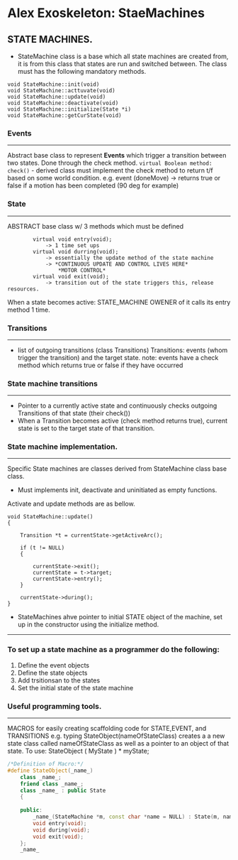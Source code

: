 # Alex Exoskeleton: StaeMachines
## STATE MACHINES.
- StateMachine class is a base which all state machines are created from, it is from this class that states are run and switched between. The class must has the following mandatory methods.
```
void StateMachine::init(void)
void StateMachine::acttuvate(void)
void StateMachine::update(void)
void StateMachine::deactivate(void)
void StateMachine::initialize(State *i)
void StateMachine::getCurState(void)
```
### Events
---
Abstract base class to represent **Events** which trigger a transition between two states. Done through the check method.
	`virtual Boolean method: check()`
	- derived class must implement the check method to return t/f based on some world condition. e.g. event (doneMove) -> returns true or false if a motion has been completed (90 deg for example)
	
### State
---
ABSTRACT base class w/ 3 methods which must be defined
```
		virtual void entry(void); 
			-> 1 time set ups
		virtual void durring(void); 
			-> essentially the update method of the state machine
			-> *CONTINUOUS UPDATE AND CONTROL LIVES HERE*
				*MOTOR CONTROL*
		virtual void exit(void);
			-> transition out of the state triggers this, release resources.
```
When a state becomes active: STATE_MACHINE OWENER of it calls its entry method 1 time.

### Transitions
---
- list of outgoing transitions (class Transitions) 
Transitions: events (whom trigger the transition) and the target state.
note: events have a check method which returns true or false if they have occurred

### State machine transitions
---
- Pointer to a currently active state and continuously checks outgoing Transitions of that state (their check())
- When a Transition becomes active (check method returns true), current state is set to the target state of that transition.
### State machine implementation.
---
Specific State machines are classes derived from StateMachine class base class.
- Must implements init, deactivate and uninitiated as empty functions.

Activate and update methods are as bellow.
```
void StateMachine::update()
{

    Transition *t = currentState->getActiveArc();

    if (t != NULL)
    {

        currentState->exit();
        currentState = t->target;
        currentState->entry();
    }

    currentState->during();
}

```
- StateMachines ahve pointer to initial STATE object of the machine, set up in the constructor using the initialize method.
---
### To set up a state machine as a programmer do the following:
1) Define the event objects 
2) Define the state objects 
3) Add trsitionsan to the states 
4) Set the initial state of the state machine 

### Useful programming tools.
---
MACROS for easily creating scaffolding code for STATE,EVENT, and TRANSITIONS
e.g. typing StateObject(nameOfStateClass) creates a a new state class called nameOfStateClass as well as a pointer to an object of that state.
To use: StateObject ( MyState ) * myState;
```cpp
/*Definition of Macro:*/
#define StateObject(_name_)                                                  \
    class _name_;                                                            \
    friend class _name_;                                                     \
    class _name_ : public State                                              \
    {                                                                        \
                                                                             \
    public:                                                                  \
        _name_(StateMachine *m, const char *name = NULL) : State(m, name){}; \
        void entry(void);                                                    \
        void during(void);                                                   \
        void exit(void);                                                     \
    };                                                                       \
    _name_
		
```
